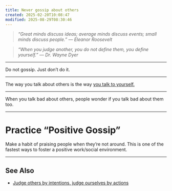 ```yaml
---
title: Never gossip about others
created: 2025-02-20T10:08:47
modified: 2025-08-29T08:30:46
---
```


> _“Great minds discuss ideas; average minds discuss events; small minds discuss people.” — Eleanor Roosevelt_

> _“When you judge another, you do not define them, you define yourself.” — Dr. Wayne Dyer_

---

Do not gossip. Just don’t do it.

---

The way you talk about others is the way [you talk to yourself.](be-careful-how-you-are-talking-to-yourself.md)

---

When you talk bad about others, people wonder if you talk bad about them too.

---

# Practice “Positive Gossip”

Make a habit of praising people when they’re not around. This is one of the fastest ways to foster a positive work/social environment.

---

## See Also

* [Judge others by intentions, judge ourselves by actions](Judge%20others%20by%20intentions,%20judge%20ourselves%20by%20actions.md)
